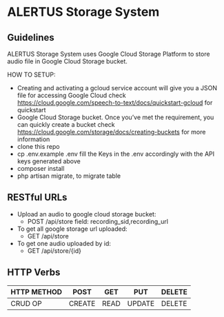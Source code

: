 # ALERTUS Storage System

## Guidelines

ALERTUS Storage System uses Google Cloud Storage Platform to store audio file in Google Cloud Storage bucket.


HOW TO SETUP:
* Creating and activating a gcloud service account will give you a JSON file for accessing Google Cloud check https://cloud.google.com/speech-to-text/docs/quickstart-gcloud for quickstart
* Google Cloud Storage bucket. Once you’ve met the requirement, you can quickly create a bucket check https://cloud.google.com/storage/docs/creating-buckets for more information
* clone this repo
* cp .env.example .env fill the Keys in the .env accordingly with the API keys generated above
* composer install
* php artisan migrate, to migrate table

## RESTful URLs
* Upload an audio to google cloud storage bucket:
    * POST /api/store
    field: recording_sid,recording_url
* To get all google storage url uploaded:
    * GET /api/store
* To get one audio uploaded by id:
    * GET /api/store/{id}
## HTTP Verbs

| HTTP METHOD | POST            | GET       | PUT         | DELETE |
| ----------- | --------------- | --------- | ----------- | ------ |
| CRUD OP     | CREATE          | READ      | UPDATE      | DELETE |